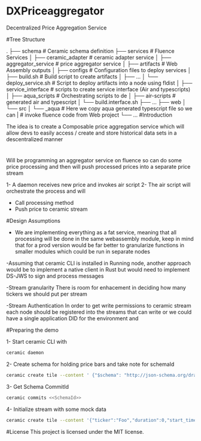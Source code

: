 # DXPriceaggregator
Decentralized Price Aggregation Service

#Tree Structure

.
├── schema                  # Ceramic schema definition
├── services                # Fluence Services
│   ├── ceramic_adapter     # ceramic adapter service
│   ├── aggregator_service  # price aggregator service
│   ├── artifacts           # Web Assembly outputs
│   ├── configs             # Configuration files to deploy services
│   ├── build.sh            # Build script to create artifacts
│   ├── ...
│   └── deploy_service.sh   # Script to deploy artifacts into a node using fldist
│
├── service_interface       # scripts to create service interface (Air and typescripts)
│   ├── aqua_scripts        # Orchestrating scripts to de
│   ├── air-scripts         # generated air and typescript 
│   └── build.interface.sh
├── ...
├── web
│   └── src
│       └── _aqua           # Here we copy aqua generated  typescript file so we can 
|                           #  invoke fluence code from Web project
└── ...
#Introduction

The idea is to create a Composable price aggregation service which will allow devs to easily access / create and store historical data sets in a descentralized manner 
#
Will be programming an aggregator service on fluence so can do some price processing and then 
will push processed prices into a separate price stream

1- A daemon receives new price and invokes air script
2- The air script will orchestrate the process and will 
  - Call processing method
  - Push price to ceramic stream


#Design Assumptions
- We are implementing everything as a fat service, meaning that all processing will be done in the same webassembly module, keep in mind that for a prod version would be far better to granularize functions in smaller modules which could be run in separate nodes 

-Assuming that ceramic CLI is installed in Running node, another approach would be to implement a native client in Rust but would need to implement DS-JWS to sign and process messages  

-Stream granularity
There is room for enhacement in deciding how many tickers we should put per stream 

-Stream Authentication
In order to get write permissions to ceramic stream each node should be registered into the streams that can write or we could have a single application DID for the environment and 


#Preparing the demo

1- Start ceramic CLI with
```bash
ceramic daemon
```
2- Create schema for holding price bars and take note for schemaId

```bash
ceramic create tile --content ' {"$schema": "http://json-schema.org/draft-07/schema#","title": "AggregatedPrice","type": "object", "properties": {"ticker": { "type": "string" },"open": { "type": "number" },"high": { "type": "number" },"low": { "type": "number" },"last": { "type": "number" },"start_time" :{"type" : "number"},"duration" :{"type" : "number"}},"required": [ "ticker","duration","start_time","open","high","low","close"]}'
```

3- Get Schema CommitId
```bash
ceramic commits <<SchemaId>>
```

4- Initialize stream with some mock data
```bash
ceramic create tile --content '{"ticker":"Foo","duration":0,"start_time":0,"open":0.0,"high":0.0,"low":0.0,"close":0.0}' --schema <<schemaId>
```

#License
This project is licensed under the MIT license.